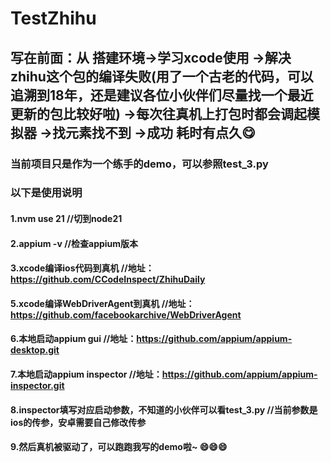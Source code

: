 # TestZhihu
## 写在前面：从 搭建环境->学习xcode使用 ->解决zhihu这个包的编译失败(用了一个古老的代码，可以追溯到18年，还是建议各位小伙伴们尽量找一个最近更新的包比较好啦) ->每次往真机上打包时都会调起模拟器 ->找元素找不到 ->成功 耗时有点久😋
###     当前项目只是作为一个练手的demo，可以参照test_3.py
### 以下是使用说明
#### 1.nvm use 21  //切到node21
#### 2.appium -v //检查appium版本
#### 3.xcode编译ios代码到真机 //地址：https://github.com/CCodeInspect/ZhihuDaily
#### 5.xcode编译WebDriverAgent到真机 //地址：https://github.com/facebookarchive/WebDriverAgent
#### 6.本地启动appium gui  //地址：https://github.com/appium/appium-desktop.git
#### 7.本地启动appium inspector  //地址：https://github.com/appium/appium-inspector.git
#### 8.inspector填写对应启动参数，不知道的小伙伴可以看test_3.py //当前参数是ios的传参，安卓需要自己修改传参
#### 9.然后真机被驱动了，可以跑跑我写的demo啦~ 😄😄😄
